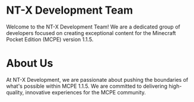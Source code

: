 # NT-X Development Team

 Welcome to the NT-X Development Team! We are a dedicated group of developers focused on creating exceptional content for the Minecraft Pocket Edition (MCPE) version 1.1.5.

# About Us

 At NT-X Development, we are passionate about pushing the boundaries of what's possible within MCPE 1.1.5. We are committed to delivering high-quality, innovative experiences for the MCPE community.
